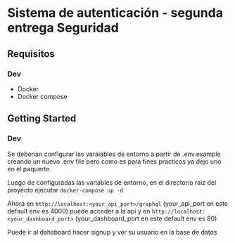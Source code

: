 # Sistema de autenticación - segunda entrega Seguridad

## Requisitos

### Dev

- Docker
- Docker compose

## Getting Started

### Dev

Se deberian configurar las varaiables de entorno a partir de .env.example creando un nuevo .env file pero como es para fines practicos ya dejo uno en el paquerte.

Luego de configuradas las variables de entorno, en el directorio raiz del proyecto ejecutar `docker-compose up -d`

Ahora en `http://localhost:<your_api_port>/graphql` (your_api_port en este default env es 4000) puede acceder a la api y en `http://localhost:<your_dashboard_port>` (your_dashboard_port  en este default env es 80)

Puede ir al dahsboard hacer signup y ver su usuario en la base de datos
